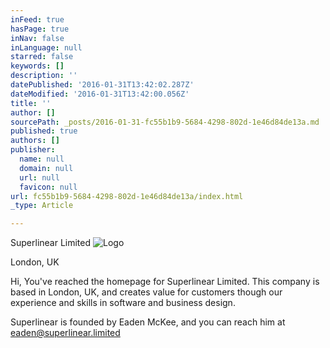 ```yaml
---
inFeed: true
hasPage: true
inNav: false
inLanguage: null
starred: false
keywords: []
description: ''
datePublished: '2016-01-31T13:42:02.287Z'
dateModified: '2016-01-31T13:42:00.056Z'
title: ''
author: []
sourcePath: _posts/2016-01-31-fc55b1b9-5684-4298-802d-1e46d84de13a.md
published: true
authors: []
publisher:
  name: null
  domain: null
  url: null
  favicon: null
url: fc55b1b9-5684-4298-802d-1e46d84de13a/index.html
_type: Article

---
```

Superlinear Limited
![Logo](https://s3-us-west-2.amazonaws.com/the-grid-img/p/31bd7d52ca529db31a13469c32a0637b7d1e4968.png)

London, UK

Hi, You've reached the homepage for Superlinear Limited. This company is based in London, UK, and creates value for customers though our experience and skills in software and business design.

Superlinear is founded by Eaden McKee, and you can reach him at  [eaden@superlinear.limited][0]

[0]: mailto:eaden@superlinear.limited